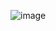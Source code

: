 ![image](https://user-images.githubusercontent.com/38810840/113054093-4e0e6980-91a9-11eb-9cc0-dece486e3b4b.png)
